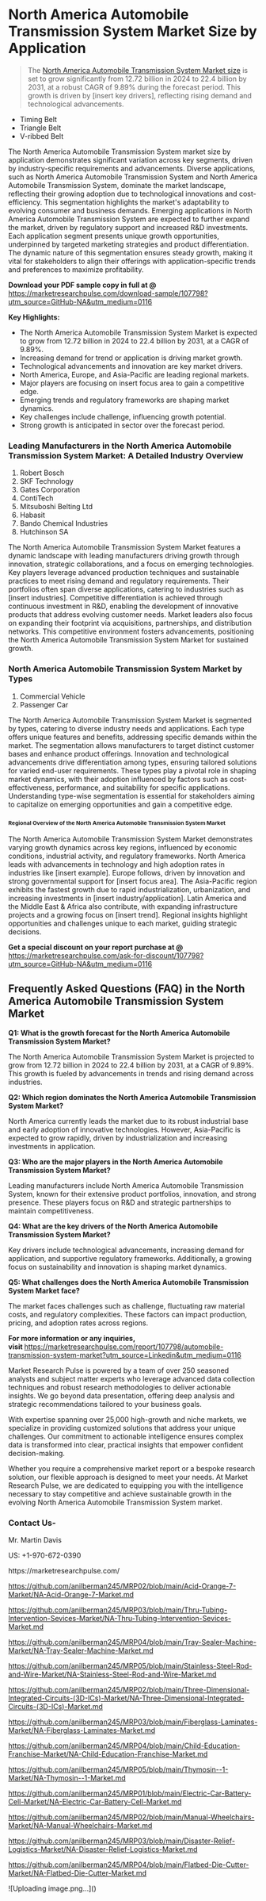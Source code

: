 <h1>North America Automobile Transmission System Market&nbsp;Size by Application</h1><blockquote><p>The <a href="https://marketresearchpulse.com/download-sample/107798?utm_source=GitHub-NA&amp;utm_medium=0116">North America Automobile Transmission System Market size</a> is set to grow significantly from 12.72 billion in 2024 to 22.4 billion by 2031, at a robust CAGR of 9.89% during the forecast period. This growth is driven by [insert key drivers], reflecting rising demand and technological advancements.</p></blockquote><ul><li>Timing Belt<li> Triangle Belt<li> V-ribbed Belt</li></ul><p>The North America Automobile Transmission System market size by application demonstrates significant variation across key segments, driven by industry-specific requirements and advancements. Diverse applications, such as North America Automobile Transmission System and North America Automobile Transmission System, dominate the market landscape, reflecting their growing adoption due to technological innovations and cost-efficiency. This segmentation highlights the market's adaptability to evolving consumer and business demands. Emerging applications in North America Automobile Transmission System are expected to further expand the market, driven by regulatory support and increased R&D investments. Each application segment presents unique growth opportunities, underpinned by targeted marketing strategies and product differentiation. The dynamic nature of this segmentation ensures steady growth, making it vital for stakeholders to align their offerings with application-specific trends and preferences to maximize profitability.</p><p><strong>Download your PDF sample copy in full at @ </strong><a href="https://marketresearchpulse.com/download-sample/107798?utm_source=GitHub-NA&amp;utm_medium=0116">https://marketresearchpulse.com/download-sample/107798?utm_source=GitHub-NA&amp;utm_medium=0116</a></p><p><strong>Key Highlights: </strong></p><ul><li>The North America Automobile Transmission System Market is expected to grow from 12.72 billion in 2024 to 22.4 billion by 2031, at a CAGR of 9.89%.</li><li>Increasing demand for trend or application is driving market growth.</li><li>Technological advancements and innovation are key market drivers.</li><li>North America, Europe, and Asia-Pacific are leading regional markets.</li><li>Major players are focusing on insert focus area to gain a competitive edge.</li><li>Emerging trends and regulatory frameworks are shaping market dynamics.</li><li>Key challenges include challenge, influencing growth potential.</li><li>Strong growth is anticipated in sector over the forecast period.</li></ul><h3>Leading Manufacturers in the North America Automobile Transmission System Market: A Detailed Industry Overview</h3><ol><li>Robert Bosch</li><li>SKF Technology</li><li>Gates Corporation</li><li>ContiTech</li><li>Mitsuboshi Belting Ltd</li><li>Habasit</li><li>Bando Chemical Industries</li><li>Hutchinson SA</li></ol><div class="flex max-w-full flex-col flex-grow"><div class="min-h-8 text-message flex w-full flex-col items-end gap-2 whitespace-normal break-words [.text-message+&amp;]:mt-5" dir="auto" data-message-author-role="assistant" data-message-id="fd8432e4-4910-450d-b182-61b7bfb0a01f" data-message-model-slug="gpt-4o"><div class="flex w-full flex-col gap-1 empty:hidden first:pt-[3px]"><div class="markdown prose w-full break-words dark:prose-invert light"><p>The North America Automobile Transmission System Market features a dynamic landscape with leading manufacturers driving growth through innovation, strategic collaborations, and a focus on emerging technologies. Key players leverage advanced production techniques and sustainable practices to meet rising demand and regulatory requirements. Their portfolios often span diverse applications, catering to industries such as [insert industries]. Competitive differentiation is achieved through continuous investment in R&amp;D, enabling the development of innovative products that address evolving customer needs. Market leaders also focus on expanding their footprint via acquisitions, partnerships, and distribution networks. This competitive environment fosters advancements, positioning the North America Automobile Transmission System Market for sustained growth.</p></div></div></div></div><h3>North America Automobile Transmission System Market by Types</h3><ol><li>Commercial Vehicle<li> Passenger Car</li></ol><div class="flex max-w-full flex-col flex-grow"><div class="min-h-8 text-message flex w-full flex-col items-end gap-2 whitespace-normal break-words [.text-message+&amp;]:mt-5" dir="auto" data-message-author-role="assistant" data-message-id="084470be-0bb7-4664-bddf-5156b4f41249" data-message-model-slug="gpt-4o-mini"><div class="flex w-full flex-col gap-1 empty:hidden first:pt-[3px]"><div class="markdown prose w-full break-words dark:prose-invert light"><p>The North America Automobile Transmission System Market is segmented by types, catering to diverse industry needs and applications. Each type offers unique features and benefits, addressing specific demands within the market. The segmentation allows manufacturers to target distinct customer bases and enhance product offerings. Innovation and technological advancements drive differentiation among types, ensuring tailored solutions for varied end-user requirements. These types play a pivotal role in shaping market dynamics, with their adoption influenced by factors such as cost-effectiveness, performance, and suitability for specific applications. Understanding type-wise segmentation is essential for stakeholders aiming to capitalize on emerging opportunities and gain a competitive edge.</p></div></div></div></div><h3><span style="font-size: 11px;">Regional Overview of the North America Automobile Transmission System Market</span></h3><div class="flex max-w-full flex-col flex-grow"><div class="min-h-8 text-message flex w-full flex-col items-end gap-2 whitespace-normal break-words [.text-message+&amp;]:mt-5" dir="auto" data-message-author-role="assistant" data-message-id="e9038762-ce64-4e30-91c9-9bd413514231" data-message-model-slug="gpt-4o-mini"><div class="flex w-full flex-col gap-1 empty:hidden first:pt-[3px]"><div class="markdown prose w-full break-words dark:prose-invert light"><p>The North America Automobile Transmission System Market demonstrates varying growth dynamics across key regions, influenced by economic conditions, industrial activity, and regulatory frameworks. North America leads with advancements in technology and high adoption rates in industries like [insert example]. Europe follows, driven by innovation and strong governmental support for [insert focus area]. The Asia-Pacific region exhibits the fastest growth due to rapid industrialization, urbanization, and increasing investments in [insert industry/application]. Latin America and the Middle East &amp; Africa also contribute, with expanding infrastructure projects and a growing focus on [insert trend]. Regional insights highlight opportunities and challenges unique to each market, guiding strategic decisions.</p></div></div></div></div><p><strong>Get a special discount on your report purchase at @ </strong><a href="https://marketresearchpulse.com/ask-for-discount/107798?utm_source=GitHub-NA&amp;utm_medium=0116">https://marketresearchpulse.com/ask-for-discount/107798?utm_source=GitHub-NA&amp;utm_medium=0116</a></p><h2>Frequently Asked Questions (FAQ) in the North America Automobile Transmission System Market</h2><p><strong>Q1: What is the growth forecast for the North America Automobile Transmission System Market?</strong></p><p>The North America Automobile Transmission System Market is projected to grow from 12.72 billion in 2024 to 22.4 billion by 2031, at a CAGR of 9.89%. This growth is fueled by advancements in trends and rising demand across industries.</p><p><strong>Q2: Which region dominates the North America Automobile Transmission System Market?</strong></p><p>North America currently leads the market due to its robust industrial base and early adoption of innovative technologies. However, Asia-Pacific is expected to grow rapidly, driven by industrialization and increasing investments in application.</p><p><strong>Q3: Who are the major players in the North America Automobile Transmission System Market?</strong></p><p>Leading manufacturers include North America Automobile Transmission System, known for their extensive product portfolios, innovation, and strong presence. These players focus on R&amp;D and strategic partnerships to maintain competitiveness.</p><p><strong>Q4: What are the key drivers of the North America Automobile Transmission System Market?</strong></p><p>Key drivers include technological advancements, increasing demand for application, and supportive regulatory frameworks. Additionally, a growing focus on sustainability and innovation is shaping market dynamics.</p><p><strong>Q5: What challenges does the North America Automobile Transmission System Market face?</strong></p><p>The market faces challenges such as challenge, fluctuating raw material costs, and regulatory complexities. These factors can impact production, pricing, and adoption rates across regions.</p><p><strong>For more information or any inquiries, visit&nbsp;</strong><a href="https://marketresearchpulse.com/report/107798/automobile-transmission-system-market?utm_source=Linkedin&utm_medium=0116">https://marketresearchpulse.com/report/107798/automobile-transmission-system-market?utm_source=Linkedin&utm_medium=0116</a></p><p>Market Research Pulse is powered by a team of over 250 seasoned analysts and subject matter experts who leverage advanced data collection techniques and robust research methodologies to deliver actionable insights. We go beyond data presentation, offering deep analysis and strategic recommendations tailored to your business goals.</p><p>With expertise spanning over 25,000 high-growth and niche markets, we specialize in providing customized solutions that address your unique challenges. Our commitment to actionable intelligence ensures complex data is transformed into clear, practical insights that empower confident decision-making.</p><p>Whether you require a comprehensive market report or a bespoke research solution, our flexible approach is designed to meet your needs. At Market Research Pulse, we are dedicated to equipping you with the intelligence necessary to stay competitive and achieve sustainable growth in the evolving North America Automobile Transmission System market.</p><h3><strong>Contact Us-</strong></h3><p>Mr. Martin Davis</p><p>US: +1-970-672-0390</p><p>https://marketresearchpulse.com/</p><p><a href="https://github.com/anilberman245/MRP02/blob/main/Acid-Orange-7-Market/NA-Acid-Orange-7-Market.md">https://github.com/anilberman245/MRP02/blob/main/Acid-Orange-7-Market/NA-Acid-Orange-7-Market.md</a></p><p><a href="https://github.com/anilberman245/MRP03/blob/main/Thru-Tubing-Intervention-Sevices-Market/NA-Thru-Tubing-Intervention-Sevices-Market.md">https://github.com/anilberman245/MRP03/blob/main/Thru-Tubing-Intervention-Sevices-Market/NA-Thru-Tubing-Intervention-Sevices-Market.md</a></p><p><a href="https://github.com/anilberman245/MRP04/blob/main/Tray-Sealer-Machine-Market/NA-Tray-Sealer-Machine-Market.md">https://github.com/anilberman245/MRP04/blob/main/Tray-Sealer-Machine-Market/NA-Tray-Sealer-Machine-Market.md</a></p><p><a href="https://github.com/anilberman245/MRP05/blob/main/Stainless-Steel-Rod-and-Wire-Market/NA-Stainless-Steel-Rod-and-Wire-Market.md">https://github.com/anilberman245/MRP05/blob/main/Stainless-Steel-Rod-and-Wire-Market/NA-Stainless-Steel-Rod-and-Wire-Market.md</a></p><p><a href="https://github.com/anilberman245/MRP02/blob/main/Three-Dimensional-Integrated-Circuits-(3D-ICs)-Market/NA-Three-Dimensional-Integrated-Circuits-(3D-ICs)-Market.md">https://github.com/anilberman245/MRP02/blob/main/Three-Dimensional-Integrated-Circuits-(3D-ICs)-Market/NA-Three-Dimensional-Integrated-Circuits-(3D-ICs)-Market.md</a></p><p><a href="https://github.com/anilberman245/MRP03/blob/main/Fiberglass-Laminates-Market/NA-Fiberglass-Laminates-Market.md">https://github.com/anilberman245/MRP03/blob/main/Fiberglass-Laminates-Market/NA-Fiberglass-Laminates-Market.md</a></p><p><a href="https://github.com/anilberman245/MRP04/blob/main/Child-Education-Franchise-Market/NA-Child-Education-Franchise-Market.md">https://github.com/anilberman245/MRP04/blob/main/Child-Education-Franchise-Market/NA-Child-Education-Franchise-Market.md</a></p><p><a href="https://github.com/anilberman245/MRP05/blob/main/Thymosin--1-Market/NA-Thymosin--1-Market.md">https://github.com/anilberman245/MRP05/blob/main/Thymosin--1-Market/NA-Thymosin--1-Market.md</a></p><p><a href="https://github.com/anilberman245/MRP01/blob/main/Electric-Car-Battery-Cell-Market/NA-Electric-Car-Battery-Cell-Market.md">https://github.com/anilberman245/MRP01/blob/main/Electric-Car-Battery-Cell-Market/NA-Electric-Car-Battery-Cell-Market.md</a></p><p><a href="https://github.com/anilberman245/MRP02/blob/main/Manual-Wheelchairs-Market/NA-Manual-Wheelchairs-Market.md">https://github.com/anilberman245/MRP02/blob/main/Manual-Wheelchairs-Market/NA-Manual-Wheelchairs-Market.md</a></p><p><a href="https://github.com/anilberman245/MRP03/blob/main/Disaster-Relief-Logistics-Market/NA-Disaster-Relief-Logistics-Market.md">https://github.com/anilberman245/MRP03/blob/main/Disaster-Relief-Logistics-Market/NA-Disaster-Relief-Logistics-Market.md</a></p><p><a href="https://github.com/anilberman245/MRP04/blob/main/Flatbed-Die-Cutter-Market/NA-Flatbed-Die-Cutter-Market.md">https://github.com/anilberman245/MRP04/blob/main/Flatbed-Die-Cutter-Market/NA-Flatbed-Die-Cutter-Market.md</a></p>
![Uploading image.png…]()
